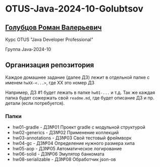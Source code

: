 # OTUS-Java-2024-10-Golubtsov


## [Голубцов Роман Валерьевич](https://spb.hh.ru/resume/81e5630fff08b653490039ed1f6f6443323948)

Курс OTUS "Java Developer Professional"

Группа Java-2024-10


## Организация репозитория

Каждое домашнее задание (далее ДЗ) лежит в отдельной папке с именем `hwXX-<...>`, где XX это номер ДЗ

Например, ДЗ #1 будет лежать в папке `hw01-...` и т.д.
Так же каждая папка будет сожержать свой `readme.md`, где будет описание ДЗ и пр. детали (если потребуется).

### Папки
- hw01-gradle - ДЗ№01 Проект gradle с модульной структурой
- hw02-generics - ДЗ№02 Применение коллекций
- hw03-annotations - ДЗ№03 Свой тестовый фреймворк
- hw04-gc - ДЗ№04 Определение нужного размера хипа
- hw05-aop - ДЗ№05 Автоматическое логирование
- hw06-solid - ДЗ№06 Эмулятор банкомата
- hw08-serializable - ДЗ№08 Обработчик json-ов
